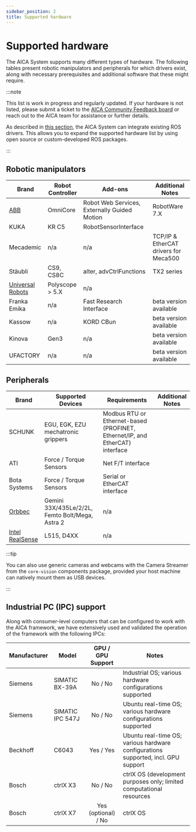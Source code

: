 ```yaml
---
sidebar_position: 2
title: Supported hardware
---
```


# Supported hardware

The AICA System supports many different types of hardware. The following tables present robotic manipulators and
peripherals for which drivers exist, along with necessary prerequisites and additional software that these might
require.

:::note

This list is work in progress and regularly updated. If your hardware is not listed, please submit a ticket to the
[AICA Community Feedback board](https://github.com/aica-technology/community) or reach out to the AICA team for
assistance or further details.

As described in [this section](../../concepts/ros-concepts/built-on-ros.md), the AICA System can integrate existing ROS
drivers. This allows you to expand the supported hardware list by using open source or custom-developed ROS packages.

:::

## Robotic manipulators

| Brand        | Robot Controller            | Add-ons | Additional Notes |
|--------------|-----------------------------|---------|------------------|
| [ABB](../../examples/guides/abb-hardware-interface.md) | OmniCore | Robot Web Services, Externally Guided Motion | RobotWare 7.X |
| KUKA | KR C5 | RobotSensorInterface | |
| Mecademic | n/a | n/a | TCP/IP & EtherCAT drivers for Meca500 |
| Stäubli | CS9, CS8C | alter, advCtrlFunctions  | TX2 series |
| [Universal Robots](../../examples/guides/ur-harware-interface.md) | Polyscope > 5.X | n/a | |
| Franka Emika | n/a | Fast Research Interface | beta version available |
| Kassow | n/a | KORD CBun | beta version available |
| Kinova | Gen3 | n/a | beta version available |
| UFACTORY | n/a | n/a | beta version available |

## Peripherals

| Brand        | Supported Devices            | Requirements | Additional Notes |
|--------------|-----------------------------|------------------------------|------------------|
| SCHUNK | EGU, EGK, EZU mechatronic grippers | Modbus RTU or Ethernet-based (PROFINET, Ethernet/IP, and EtherCAT) interface | |
| ATI | Force / Torque Sensors | Net F/T interface | |
| Bota Systems | Force / Torque Sensors | Serial or EtherCAT interface | |
| [Orbbec](../../examples/guides/orbbec-component.md) | Gemini 33X/435Le/2/2L, Femto Bolt/Mega, Astra 2  | n/a | |
| [Intel RealSense](../../examples/guides/realsense-component.md) |  L515, D4XX | n/a | |

:::tip

You can also use generic cameras and webcams with the Camera Streamer from the `core-vision` components package,
provided your host machine can natively mount them as USB devices.

:::

## Industrial PC (IPC) support

Along with consumer-level computers that can be configured to work with the AICA framework, we have extensively used and validated the operation of the framework with the following IPCs:

| Manufacturer | Model            | GPU / GPU Support   | Notes                                                                             |
|--------------|------------------|:---------------------:|-----------------------------------------------------------------------------------|
| Siemens      | SIMATIC BX-39A   | No / No             | Industrial OS; various hardware configurations supported                          |
| Siemens      | SIMATIC IPC 547J | No / No             | Ubuntu real-time OS; various hardware configurations supported                    |
| Beckhoff     | C6043            | Yes / Yes           | Ubuntu real-time OS; various hardware configurations supported, incl. GPU support |
| Bosch        | ctrlX X3         | No / No             | ctrlX OS (development purposes only; limited computational resources |
| Bosch        | ctrlX X7         | Yes (optional) / No | ctrlX OS |
